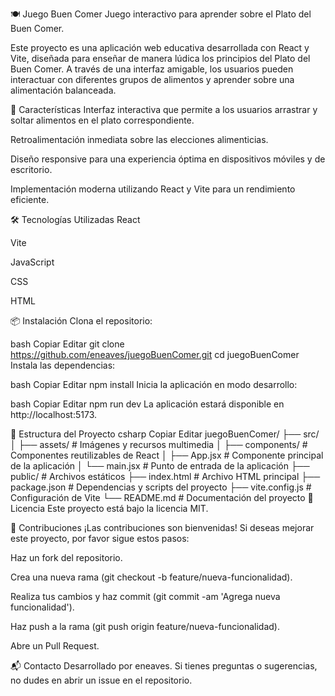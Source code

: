 🍽️ Juego Buen Comer
Juego interactivo para aprender sobre el Plato del Buen Comer.

Este proyecto es una aplicación web educativa desarrollada con React y Vite, diseñada para enseñar de manera lúdica los principios del Plato del Buen Comer. A través de una interfaz amigable, los usuarios pueden interactuar con diferentes grupos de alimentos y aprender sobre una alimentación balanceada.

🚀 Características
Interfaz interactiva que permite a los usuarios arrastrar y soltar alimentos en el plato correspondiente.

Retroalimentación inmediata sobre las elecciones alimenticias.

Diseño responsive para una experiencia óptima en dispositivos móviles y de escritorio.

Implementación moderna utilizando React y Vite para un rendimiento eficiente.

🛠️ Tecnologías Utilizadas
React

Vite

JavaScript

CSS

HTML

📦 Instalación
Clona el repositorio:

bash
Copiar
Editar
git clone https://github.com/eneaves/juegoBuenComer.git
cd juegoBuenComer
Instala las dependencias:

bash
Copiar
Editar
npm install
Inicia la aplicación en modo desarrollo:

bash
Copiar
Editar
npm run dev
La aplicación estará disponible en http://localhost:5173.

📁 Estructura del Proyecto
csharp
Copiar
Editar
juegoBuenComer/
├── src/
│   ├── assets/          # Imágenes y recursos multimedia
│   ├── components/      # Componentes reutilizables de React
│   ├── App.jsx          # Componente principal de la aplicación
│   └── main.jsx         # Punto de entrada de la aplicación
├── public/              # Archivos estáticos
├── index.html           # Archivo HTML principal
├── package.json         # Dependencias y scripts del proyecto
├── vite.config.js       # Configuración de Vite
└── README.md            # Documentación del proyecto
📄 Licencia
Este proyecto está bajo la licencia MIT.

🤝 Contribuciones
¡Las contribuciones son bienvenidas! Si deseas mejorar este proyecto, por favor sigue estos pasos:

Haz un fork del repositorio.

Crea una nueva rama (git checkout -b feature/nueva-funcionalidad).

Realiza tus cambios y haz commit (git commit -am 'Agrega nueva funcionalidad').

Haz push a la rama (git push origin feature/nueva-funcionalidad).

Abre un Pull Request.

📬 Contacto
Desarrollado por eneaves. Si tienes preguntas o sugerencias, no dudes en abrir un issue en el repositorio.
